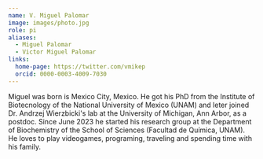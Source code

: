 ```yaml
---
name: V. Miguel Palomar
image: images/photo.jpg
role: pi
aliases:
  - Miguel Palomar
  - Victor Miguel Palomar
links:
  home-page: https://twitter.com/vmikep
  orcid: 0000-0003-4009-7030
---
```


Miguel was born is Mexico City, Mexico. He got his PhD from the Institute of Biotecnology of the National University of Mexico (UNAM) and leter joined Dr. Andrzej Wierzbicki's lab at the University of Michigan, Ann Arbor, as a postdoc. Since June 2023 he started his research group at the Department of Biochemistry of the School of Sciences (Facultad de Química, UNAM). He loves to play videogames, programing, traveling and spending time with his family.
